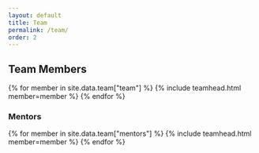 ```yaml
---
layout: default
title: Team
permalink: /team/
order: 2
---
```


## Team Members

<div class="row mb-3">
    {% for member in site.data.team["team"] %}
        {% include teamhead.html member=member %}
    {% endfor %}
</div>

### Mentors
<div class="row">
    {% for member in site.data.team["mentors"] %}
        {% include teamhead.html member=member %}
    {% endfor %}
</div>